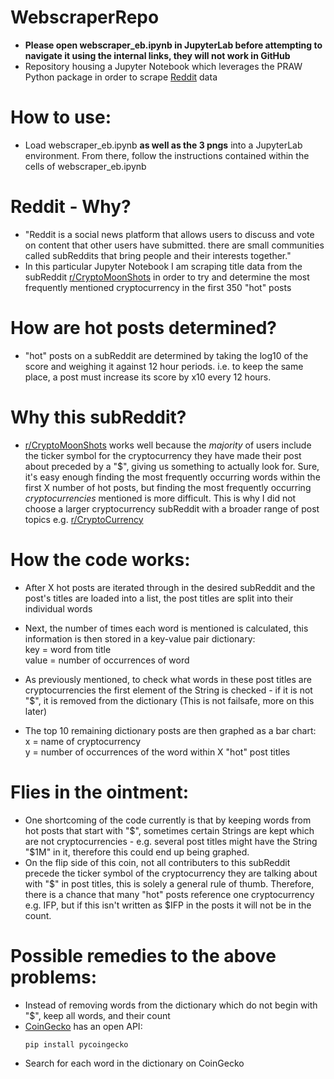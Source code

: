 # WebscraperRepo

* __Please open webscraper_eb.ipynb in JupyterLab before attempting to navigate it using the internal links, they will not work in GitHub__
* Repository housing a Jupyter Notebook which leverages the PRAW Python package in order to scrape [Reddit](https://www.reddit.com/) data

# How to use:

* Load webscraper_eb.ipynb __as well as the 3 pngs__ into a JupyterLab environment. From there, follow the instructions contained within the cells of webscraper_eb.ipynb
# Reddit - Why?

* "Reddit is a social news platform that allows users to discuss and vote on content that other users have submitted. there are small communities called subReddits that bring people and their interests together."
* In this particular Jupyter Notebook I am scraping title data from the subReddit [r/CryptoMoonShots](https://www.reddit.com/r/CryptoMoonShots/) in order to try and determine the most frequently mentioned cryptocurrency in the first 350 "hot" posts

# How are hot posts determined?
* "hot" posts on a subReddit are determined by taking the log10 of the score and weighing it against 12 hour periods. i.e. to keep the same place, a post must increase its score by x10 every 12 hours.

# Why this subReddit?
* [r/CryptoMoonShots](https://www.reddit.com/r/CryptoMoonShots/) works well because the _majority_ of users include the ticker symbol for the cryptocurrency they have made their post about preceded by a "$", giving us something to actually look for. Sure, it's easy enough finding the most frequently occurring words within the first X number of hot posts, but finding the most frequently occurring _cryptocurrencies_ mentioned is more difficult. This is why I did not choose a larger cryptocurrency subReddit with a broader range of post topics e.g. [r/CryptoCurrency](https://www.reddit.com/r/CryptoCurrency/)

# How the code works:
* After X hot posts are iterated through in the desired subReddit and the post's titles are loaded into a list, the post titles are split into their individual words
* Next, the number of times each word is mentioned is calculated, this information is then stored in a key-value pair dictionary:       
  key = word from title       
  value = number of occurrences of word     

* As previously mentioned, to check what words in these post titles are cryptocurrencies the first element of the String is checked - if it is not "$", it is removed from the dictionary (This is not failsafe, more on this later)
* The top 10 remaining dictionary posts are then graphed as a bar chart:       
  x = name of cryptocurrency       
  y = number of occurrences of the word within X "hot" post titles

# Flies in the ointment:
* One shortcoming of the code currently is that by keeping words from hot posts that start with "$", sometimes certain Strings are kept which are not cryptocurrencies - e.g. several post titles might have the String "$1M" in it, therefore this could end up being graphed.
* On the flip side of this coin, not all contributers to this subReddit precede the ticker symbol of the cryptocurrency they are talking about with "$" in post titles, this is solely a general rule of thumb. Therefore, there is a chance that many "hot" posts reference one cryptocurrency e.g. IFP, but if this isn't written as $IFP in the posts it will not be in the count.

# Possible remedies to the above problems:
* Instead of removing words from the dictionary which do not begin with "$", keep all words, and their count
* [CoinGecko](https://www.coingecko.com/en) has an open API:       
  ```Python
  pip install pycoingecko
  ```
*  Search for each word in the dictionary on CoinGecko
